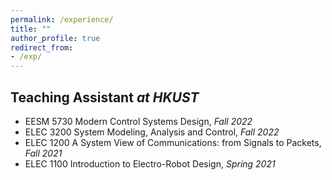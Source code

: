 ```yaml
---
permalink: /experience/
title: ""
author_profile: true
redirect_from: 
- /exp/
---
```


**Teaching Assistant** _at HKUST_
------
- EESM 5730 Modern Control Systems Design, *Fall 2022*
- ELEC 3200 System Modeling, Analysis and Control, *Fall 2022*
- ELEC 1200 A System View of Communications: from Signals to Packets, *Fall 2021*
- ELEC 1100 Introduction to Electro-Robot Design, *Spring 2021*
